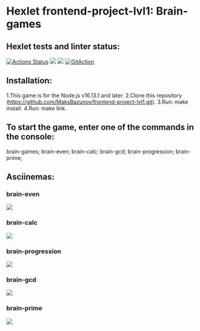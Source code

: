 # Hexlet frontend-project-lvl1: Brain-games

## Hexlet tests and linter status:

[![Actions Status](https://github.com/MaksBazunov/frontend-project-lvl1/workflows/hexlet-check/badge.svg)](https://github.com/MaksBazunov/frontend-project-lvl1/actions)
<a href="https://codeclimate.com/github/codeclimate/codeclimate/maintainability"><img src="https://api.codeclimate.com/v1/badges/a99a88d28ad37a79dbf6/maintainability" /></a>
<a href="https://codeclimate.com/github/codeclimate/codeclimate/test_coverage"><img src="https://api.codeclimate.com/v1/badges/a99a88d28ad37a79dbf6/test_coverage" /></a>
[![GitAction](https://github.com/MaksBazunov/frontend-project-lvl1/actions/workflows/mytest.yml/badge.svg)](https://github.com/MaksBazunov/frontend-project-lvl1/actions/workflows/mytest.yml)

## Installation:

1.This game is for the Node.js v16.13.1 and later.
2.Clone this repository (https://github.com/MaksBazunov/frontend-project-lvl1.git).
3.Run: make install.
4.Run: make link.

## To start the game, enter one of the commands in the console:

brain-games;
brain-even; 
brain-calc; 
brain-gcd; 
brain-progression; 
brain-prime; 

## Asciinemas:

### brain-even
<a href="https://asciinema.org/a/fcAo9hdpZoH05NrUVqrKAGZXx" target="_blank"><img src="https://asciinema.org/a/fcAo9hdpZoH05NrUVqrKAGZXx.svg" /></a>

### brain-calc
<a href="https://asciinema.org/a/6tbVDshthSLu8cJHztpySTrtp" target="_blank"><img src="https://asciinema.org/a/6tbVDshthSLu8cJHztpySTrtp.svg" /></a>

### brain-progression
<a href="https://asciinema.org/a/8q9hPzPKaPxSai3CKJwsVi9aw" target="_blank"><img src="https://asciinema.org/a/8q9hPzPKaPxSai3CKJwsVi9aw.svg" /></a>

### brain-gcd
<a href="https://asciinema.org/a/TkdEw3VvP3PDu4JwW6sHqrjIr" target="_blank"><img src="https://asciinema.org/a/TkdEw3VvP3PDu4JwW6sHqrjIr.svg" /></a>

### brain-prime
<a href="https://asciinema.org/a/VhXHoKimr32RCTihQ8fhjbfie" target="_blank"><img src="https://asciinema.org/a/VhXHoKimr32RCTihQ8fhjbfie.svg" /></a>